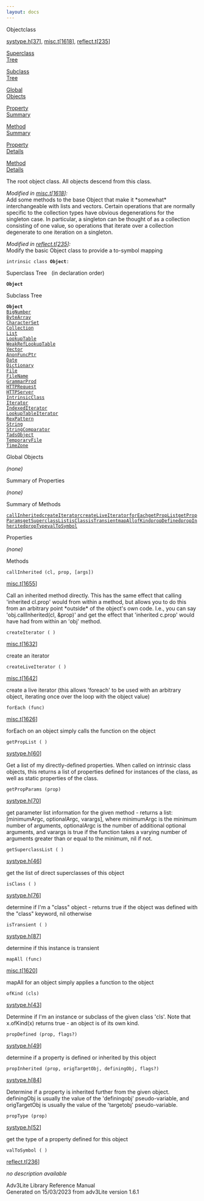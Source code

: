 ```yaml
---
layout: docs
---
```

<span class="title">Object</span><span class="type">class</span>

[systype.h](../file/systype.h.html)\[[37](../source/systype.h.html#37)\],
[misc.t](../file/misc.t.html)\[[1618](../source/misc.t.html#1618)\],
[reflect.t](../file/reflect.t.html)\[[235](../source/reflect.t.html#235)\]

[Superclass  
Tree](#_SuperClassTree_)

[Subclass  
Tree](#_SubClassTree_)

[Global  
Objects](#_ObjectSummary_)

[Property  
Summary](#_PropSummary_)

[Method  
Summary](#_MethodSummary_)

[Property  
Details](#_Properties_)

[Method  
Details](#_Methods_)



The root object class. All objects descend from this class.

*Modified in
[misc.t](../file/misc.t.html)\[[1618](../source/misc.t.html#1618)\]:*  
Add some methods to the base Object that make it \*somewhat\*
interchangeable with lists and vectors. Certain operations that are
normally specific to the collection types have obvious degenerations for
the singleton case. In particular, a singleton can be thought of as a
collection consisting of one value, so operations that iterate over a
collection degenerate to one iteration on a singleton.

*Modified in
[reflect.t](../file/reflect.t.html)\[[235](../source/reflect.t.html#235)\]:*  
Modify the basic Object class to provide a to-symbol mapping

`intrinsic class `**`Object`**` : `



<span id="_SuperClassTree_"></span>



<span class="hdln">Superclass Tree</span>   (in declaration order)



**`Object`**  
<span id="_SubClassTree_"></span>



<span class="hdln">Subclass Tree</span>  



**`Object`**  
[`BigNumber`](../object/BigNumber.html)  
[`ByteArray`](../object/ByteArray.html)  
[`CharacterSet`](../object/CharacterSet.html)  
[`Collection`](../object/Collection.html)  
[`List`](../object/List.html)  
[`LookupTable`](../object/LookupTable.html)  
[`WeakRefLookupTable`](../object/WeakRefLookupTable.html)  
[`Vector`](../object/Vector.html)  
[`AnonFuncPtr`](../object/AnonFuncPtr.html)  
[`Date`](../object/Date.html)  
[`Dictionary`](../object/Dictionary.html)  
[`File`](../object/File.html)  
[`FileName`](../object/FileName.html)  
[`GrammarProd`](../object/GrammarProd.html)  
[`HTTPRequest`](../object/HTTPRequest.html)  
[`HTTPServer`](../object/HTTPServer.html)  
[`IntrinsicClass`](../object/IntrinsicClass.html)  
[`Iterator`](../object/Iterator.html)  
[`IndexedIterator`](../object/IndexedIterator.html)  
[`LookupTableIterator`](../object/LookupTableIterator.html)  
[`RexPattern`](../object/RexPattern.html)  
[`String`](../object/String.html)  
[`StringComparator`](../object/StringComparator.html)  
[`TadsObject`](../object/TadsObject.html)  
[`TemporaryFile`](../object/TemporaryFile.html)  
[`TimeZone`](../object/TimeZone.html)  
<span id="_ObjectSummary_"></span>



<span class="hdln">Global Objects</span>  



*(none)* <span id="_PropSummary_"></span>



<span class="hdln">Summary of Properties</span>  





*(none)* <span id="_MethodSummary_"></span>



<span class="hdln">Summary of Methods</span>  



[`callInherited`](#callInherited)[`createIterator`](#createIterator)[`createLiveIterator`](#createLiveIterator)[`forEach`](#forEach)[`getPropList`](#getPropList)[`getPropParams`](#getPropParams)[`getSuperclassList`](#getSuperclassList)[`isClass`](#isClass)[`isTransient`](#isTransient)[`mapAll`](#mapAll)[`ofKind`](#ofKind)[`propDefined`](#propDefined)[`propInherited`](#propInherited)[`propType`](#propType)[`valToSymbol`](#valToSymbol)

<span id="_Properties_"></span>



<span class="hdln">Properties</span>  



*(none)* <span id="_Methods_"></span>



<span class="hdln">Methods</span>  



<span id="callInherited"></span>

`callInherited (cl, prop, [args])`

[misc.t](../file/misc.t.html)\[[1655](../source/misc.t.html#1655)\]



Call an inherited method directly. This has the same effect that calling
'inherited cl.prop' would from within a method, but allows you to do
this from an arbitrary point \*outside\* of the object's own code. I.e.,
you can say 'obj.callInherited(cl, &prop)' and get the effect that
'inherited c.prop' would have had from within an 'obj' method.



<span id="createIterator"></span>

`createIterator ( )`

[misc.t](../file/misc.t.html)\[[1632](../source/misc.t.html#1632)\]



create an iterator



<span id="createLiveIterator"></span>

`createLiveIterator ( )`

[misc.t](../file/misc.t.html)\[[1642](../source/misc.t.html#1642)\]



create a live iterator (this allows 'foreach' to be used with an
arbitrary object, iterating once over the loop with the object value)



<span id="forEach"></span>

`forEach (func)`

[misc.t](../file/misc.t.html)\[[1626](../source/misc.t.html#1626)\]



forEach on an object simply calls the function on the object



<span id="getPropList"></span>

`getPropList ( )`

[systype.h](../file/systype.h.html)\[[60](../source/systype.h.html#60)\]



Get a list of my directly-defined properties. When called on intrinsic
class objects, this returns a list of properties defined for instances
of the class, as well as static properties of the class.



<span id="getPropParams"></span>

`getPropParams (prop)`

[systype.h](../file/systype.h.html)\[[70](../source/systype.h.html#70)\]



get parameter list information for the given method - returns a list:
\[minimumArgc, optionalArgc, varargs\], where minimumArgc is the minimum
number of arguments, optionalArgc is the number of additional optional
arguments, and varargs is true if the function takes a varying number of
arguments greater than or equal to the minimum, nil if not.



<span id="getSuperclassList"></span>

`getSuperclassList ( )`

[systype.h](../file/systype.h.html)\[[46](../source/systype.h.html#46)\]



get the list of direct superclasses of this object



<span id="isClass"></span>

`isClass ( )`

[systype.h](../file/systype.h.html)\[[76](../source/systype.h.html#76)\]



determine if I'm a "class" object - returns true if the object was
defined with the "class" keyword, nil otherwise



<span id="isTransient"></span>

`isTransient ( )`

[systype.h](../file/systype.h.html)\[[87](../source/systype.h.html#87)\]



determine if this instance is transient



<span id="mapAll"></span>

`mapAll (func)`

[misc.t](../file/misc.t.html)\[[1620](../source/misc.t.html#1620)\]



mapAll for an object simply applies a function to the object



<span id="ofKind"></span>

`ofKind (cls)`

[systype.h](../file/systype.h.html)\[[43](../source/systype.h.html#43)\]



Determine if I'm an instance or subclass of the given class 'cls'. Note
that x.ofKind(x) returns true - an object is of its own kind.



<span id="propDefined"></span>

`propDefined (prop, flags?)`

[systype.h](../file/systype.h.html)\[[49](../source/systype.h.html#49)\]



determine if a property is defined or inherited by this object



<span id="propInherited"></span>

`propInherited (prop, origTargetObj, definingObj, flags?)`

[systype.h](../file/systype.h.html)\[[84](../source/systype.h.html#84)\]



Determine if a property is inherited further from the given object.
definingObj is usually the value of the 'definingobj' pseudo-variable,
and origTargetObj is usually the value of the 'targetobj'
pseudo-variable.



<span id="propType"></span>

`propType (prop)`

[systype.h](../file/systype.h.html)\[[52](../source/systype.h.html#52)\]



get the type of a property defined for this object



<span id="valToSymbol"></span>

`valToSymbol ( )`

[reflect.t](../file/reflect.t.html)\[[236](../source/reflect.t.html#236)\]



*no description available*





Adv3Lite Library Reference Manual  
Generated on 15/03/2023 from adv3Lite version 1.6.1


